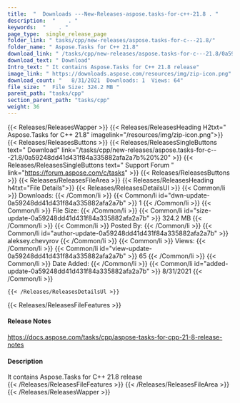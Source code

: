 ```yaml
---
title:  "  Downloads ---New-Releases-aspose.tasks-for-c++-21.8 . " 
description:  "    . " 
keywords:  "    . " 
page_type:  single_release_page
folder_link: " tasks/cpp/new-releases/aspose.tasks-for-c---21.8/"
folder_name: " Aspose.Tasks for C++ 21.8"
download_link: " /tasks/cpp/new-releases/aspose.tasks-for-c---21.8/0a59248dd41d431f84a335882afa2a7b"
download_text: " Download"
Intro_text: " It contains Aspose.Tasks for C++ 21.8 release"
image_link: " https://downloads.aspose.com/resources/img/zip-icon.png"
download_count: "   8/31/2021  Downloads: 1  Views: 64"
file_size: "  File Size: 324.2 MB "
parent_path: "tasks/cpp"
section_parent_path: "tasks/cpp"
weight: 36 
---
```


{{< Releases/ReleasesWapper >}}
  {{< Releases/ReleasesHeading H2txt=" Aspose.Tasks for C++ 21.8" imagelink="/resources/img/zip-icon.png">}}
  {{< Releases/ReleasesButtons >}}
    {{< Releases/ReleasesSingleButtons text=" Download" link="/tasks/cpp/new-releases/aspose.tasks-for-c---21.8/0a59248dd41d431f84a335882afa2a7b%20%20" >}}
    {{< Releases/ReleasesSingleButtons text=" Support Forum " link="https://forum.aspose.com/c/tasks" >}}
  {{< Releases/ReleasesButtons >}}
  {{< Releases/ReleasesFileArea >}}
    {{< Releases/ReleasesHeading h4txt="File Details">}}
    {{< Releases/ReleasesDetailsUl >}}
            {{< Common/li  >}} Downloads: {{< /Common/li >}} 
      {{< Common/li id="dwn-update-0a59248dd41d431f84a335882afa2a7b" >}} 1 {{< /Common/li >}} 
      {{< Common/li  >}} File Size: {{< /Common/li >}} 
      {{< Common/li id="size-update-0a59248dd41d431f84a335882afa2a7b" >}} 324.2 MB {{< /Common/li >}} 
      {{< Common/li  >}} Posted By: {{< /Common/li >}} 
      {{< Common/li id="author-update-0a59248dd41d431f84a335882afa2a7b" >}} aleksey.chevyrov {{< /Common/li >}} 
      {{< Common/li  >}} Views: {{< /Common/li >}} 
      {{< Common/li id="view-update-0a59248dd41d431f84a335882afa2a7b" >}} 65 {{< /Common/li >}} 
      {{< Common/li  >}} Date Added: {{< /Common/li >}} 
      {{< Common/li id="added-update-0a59248dd41d431f84a335882afa2a7b" >}} 8/31/2021 {{< /Common/li >}} 

    {{< /Releases/ReleasesDetailsUl >}}

  {{< Releases/ReleasesFileFeatures >}}
      <h4>Release Notes</h4><div><a href="https://docs.aspose.com/tasks/cpp/aspose-tasks-for-cpp-21-8-release-notes">https://docs.aspose.com/tasks/cpp/aspose-tasks-for-cpp-21-8-release-notes</a></div><h4>Description</h4><div class="HTMLDescription">It contains Aspose.Tasks for C++ 21.8 release</div>
  {{< /Releases/ReleasesFileFeatures >}}
 {{< /Releases/ReleasesFileArea >}}
{{< /Releases/ReleasesWapper >}}


